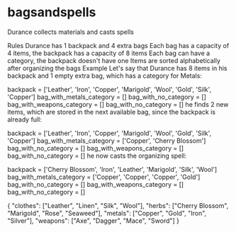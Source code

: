 # bagsandspells

Durance collects materials and casts spells

Rules
Durance has 1 backpack and 4 extra bags
Each bag has a capacity of 4 items, the backpack has a capacity of 8 items
Each bag can have a category, the backpack doesn't have one
Items are sorted alphabetically after organizing the bags
Example
Let's say that Durance has 8 items in his backpack and 1 empty extra bag, which has a category for Metals:

backpack = ['Leather', 'Iron', 'Copper', 'Marigold', 'Wool', 'Gold', 'Silk', 'Copper']
bag_with_metals_category = []
bag_with_no_category = []
bag_with_weapons_category = []
bag_with_no_category = []
he finds 2 new items, which are stored in the next available bag, since the backpack is already full:

backpack = ['Leather', 'Iron', 'Copper', 'Marigold', 'Wool', 'Gold', 'Silk', 'Copper']
bag_with_metals_category = ['Copper', 'Cherry Blossom']
bag_with_no_category = []
bag_with_weapons_category = []
bag_with_no_category = []
he now casts the organizing spell:

backpack = ['Cherry Blossom', 'Iron', 'Leather', 'Marigold', 'Silk', 'Wool']
bag_with_metals_category = ['Copper', 'Copper', 'Copper', 'Gold']
bag_with_no_category = []
bag_with_weapons_category = []
bag_with_no_category = []

{
"clothes": ["Leather", "Linen", "Silk", "Wool"],
"herbs": ["Cherry Blossom", "Marigold", "Rose", "Seaweed"],
"metals": ["Copper", "Gold", "Iron", "Silver"],
"weapons": ["Axe", "Dagger", "Mace", "Sword"]
}
